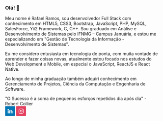 ### Olá! 👋

<!--
**rrafaelramos/rrafaelramos** is a ✨ _special_ ✨ repository because its `README.md` (this file) appears on your GitHub profile.

Here are some ideas to get you started:

- 🔭 I’m currently working on ...
- 🌱 I’m currently learning ...
- 👯 I’m looking to collaborate on ...
- 🤔 I’m looking for help with ...
- 💬 Ask me about ...
- 📫 How to reach me: ...
- 😄 Pronouns: ...
- ⚡ Fun fact: ...
-->

Meu nome é Rafael Ramos, sou desenvolvedor Full Stack com conhecimento em HTML5, CSS3, Bootstrap, JavaScript, PHP, MySQL, SalesForce, Yii2 Framework, C, C++. Sou graduado em Análise e Desenvolvimento de Sistemas pelo IFNMG – Campus Januária, e estou me especializando em "Gestão de Tecnologia da Informação - Desenvolvimento de Sistemas". 

Eu me considero entusiasta em tecnologia de ponta, com muita vontade de aprender e fazer coisas novas, atualmente estou focado nos estudos do Web Development e Mobile, em especial o JavaScript, ReactJS e React Native.

Ao longo de minha graduação também adquiri conhecimento em Gerenciamento de Projetos, Ciência da Computação e Engenharia de Software.

"O Sucesso é a soma de pequenos esforços repetidos dia após dia" - Robert Collier
<br>
<a href="https://www.linkedin.com/in/rrafaelramos/" target="_blank"><img src="https://github.com/rrafaelramos/rrafaelramos/blob/main/linkedin.jpg"></a>
<a href="https://www.instagram.com/rrafael_ramos/" target="_blank"><img src="https://github.com/rrafaelramos/rrafaelramos/blob/main/instagram.jpg"></a>
